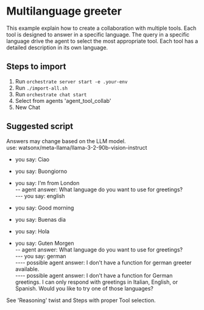 # Multilanguage greeter
This example explain how to create a collaboration with multiple tools.
Each tool is designed to answer in a specific language.
The query in a specific language drive the agent to select the most appropriate tool.
Each tool has a detailed description in its own language.

## Steps to import
1. Run `orchestrate server start -e .your-env`
2. Run `./import-all.sh`
3. Run `orchestrate chat start`
4. Select from agents 'agent_tool_collab'
5. New Chat

## Suggested script
Answers may change based on the LLM model.<br>
use: watsonx/meta-llama/llama-3-2-90b-vision-instruct

- you say: Ciao<br>

- you say: Buongiorno<br>

- you say: I'm from London<br>
-- agent answer: What language do you want to use for greetings?<br>
--- you say: english<br>

- you say: Good morning<br>

- you say: Buenas dia<br>

- you say: Hola<br>

- you say: Guten Morgen<br>
-- agent answer: What language do you want to use for greetings?<br>
--- you say: german<br>
---- possible agent answer: I don't have a function for german greeter available.<br>
---- possible agent answer: I don't have a function for German greetings. I can only respond with greetings in Italian, English, or Spanish. Would you like to try one of those languages?<br>


See 'Reasoning' twist and Steps with proper Tool selection.